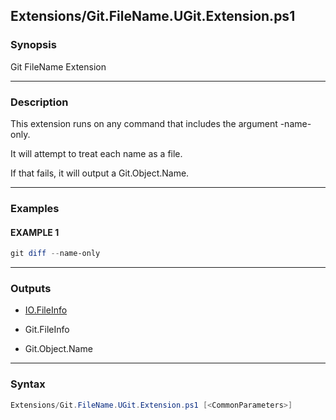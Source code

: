 Extensions/Git.FileName.UGit.Extension.ps1
------------------------------------------




### Synopsis
Git FileName Extension



---


### Description

This extension runs on any command that includes the argument -name-only.

It will attempt to treat each name as a file.

If that fails, it will output a Git.Object.Name.



---


### Examples
#### EXAMPLE 1
```PowerShell
git diff --name-only
```



---


### Outputs
* [IO.FileInfo](https://learn.microsoft.com/en-us/dotnet/api/System.IO.FileInfo)


* Git.FileInfo


* Git.Object.Name






---


### Syntax
```PowerShell
Extensions/Git.FileName.UGit.Extension.ps1 [<CommonParameters>]
```
